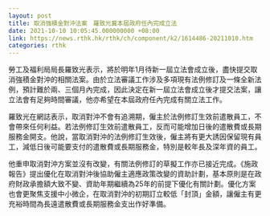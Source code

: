 ```yaml
---
layout: post
title: 取消強積金對沖法案　羅致光冀本屆政府任內完成立法
date: 2021-10-10 10:05:45.000000000 +08:00
link: https://news.rthk.hk/rthk/ch/component/k2/1614486-20211010.htm
categories: rthk
---
```


勞工及福利局局長羅致光表示，將於明年1月待新一屆立法會成立後，盡快提交取消強積金對沖的相關法案。由於立法審議工作涉及多項現有法例修訂及一條全新法例，預計難於兩、三個月內完成，因此決定在新一屆立法會成立後才提交法案，讓立法會有足夠時間審議，他亦希望在本屆政府任內完成有關立法工作。

羅致光在網誌表示，取消對沖不會有追溯期，僱主於法例修訂生效前遣散員工，不會帶來任何利益。若法例修訂生效前遣散員工，反而可能增加日後的遣散費或長期服務金開支。他說，當取消對沖的法例修訂生效後，僱主將有更大誘因保留現有員工，減低日後可能要支付的遣散費或長期服務金，特別是較年長及深年資的員工。

他重申取消對沖方案並沒有改變，有關法例修訂的草擬工作亦已接近完成。《施政報告》提出優化在取消對沖後協助僱主適應政策改變的資助計劃，基本原則是在政府財政承擔額大致不變、資助年期繼續為25年的前提下優化有關計劃。優化方案也會更聚焦支援中小微企，在取消對沖的初期訂立較低「封頂」金額，讓僱主有更充裕時間為長遠遣散費或長期服務金支出作好準備。
